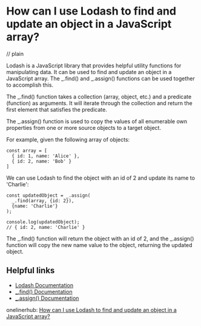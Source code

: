 # How can I use Lodash to find and update an object in a JavaScript array?
// plain

Lodash is a JavaScript library that provides helpful utility functions for manipulating data. It can be used to find and update an object in a JavaScript array. The _.find() and _.assign() functions can be used together to accomplish this.

The _.find() function takes a collection (array, object, etc.) and a predicate (function) as arguments. It will iterate through the collection and return the first element that satisfies the predicate.

The _.assign() function is used to copy the values of all enumerable own properties from one or more source objects to a target object.

For example, given the following array of objects:

```
const array = [
  { id: 1, name: 'Alice' },
  { id: 2, name: 'Bob' }
]
```

We can use Lodash to find the object with an id of 2 and update its name to 'Charlie':

```
const updatedObject = _.assign(
  _.find(array, {id: 2}),
  {name: 'Charlie'}
);

console.log(updatedObject);
// { id: 2, name: 'Charlie' }
```

The _.find() function will return the object with an id of 2, and the _.assign() function will copy the new name value to the object, returning the updated object.

## Helpful links
* [Lodash Documentation](https://lodash.com/docs/)
* [_.find() Documentation](https://lodash.com/docs/4.17.15#find)
* [_.assign() Documentation](https://lodash.com/docs/4.17.15#assign)

onelinerhub: [How can I use Lodash to find and update an object in a JavaScript array?](https://onelinerhub.com/javascript-lodash/how-can-i-use-lodash-to-find-and-update-an-object-in-a-javascript-array)